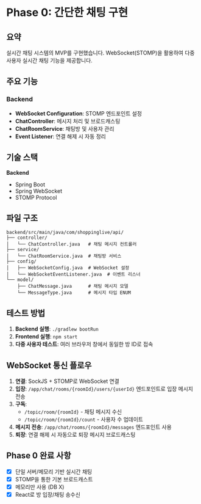 # Phase 0: 간단한 채팅 구현

## 요약

실시간 채팅 시스템의 MVP를 구현했습니다. WebSocket(STOMP)을 활용하여 다중 사용자 실시간 채팅 기능을 제공합니다.

## 주요 기능

### Backend
- **WebSocket Configuration**: STOMP 엔드포인트 설정
- **ChatController**: 메시지 처리 및 브로드캐스팅
- **ChatRoomService**: 채팅방 및 사용자 관리
- **Event Listener**: 연결 해제 시 자동 정리

## 기술 스택

**Backend**
- Spring Boot
- Spring WebSocket
- STOMP Protocol

## 파일 구조

```
backend/src/main/java/com/shoppinglive/api/
├── controller/
│   └── ChatController.java   # 채팅 메시지 컨트롤러
├── service/
│   └── ChatRoomService.java  # 채팅방 서비스
├── config/
│   ├── WebSocketConfig.java  # WebSocket 설정
│   └── WebSocketEventListener.java  # 이벤트 리스너
└── model/
    ├── ChatMessage.java      # 채팅 메시지 모델
    └── MessageType.java      # 메시지 타입 ENUM
```

## 테스트 방법

1. **Backend 실행**: `./gradlew bootRun`
2. **Frontend 실행**: `npm start`
3. **다중 사용자 테스트**: 여러 브라우저 창에서 동일한 방 ID로 접속

## WebSocket 통신 플로우

1. **연결**: SockJS + STOMP로 WebSocket 연결
2. **입장**: `/app/chat/rooms/{roomId}/users/{userId}` 엔드포인트로 입장 메시지 전송
3. **구독**: 
   - `/topic/room/{roomId}` - 채팅 메시지 수신
   - `/topic/room/{roomId}/count` - 사용자 수 업데이트
4. **메시지 전송**: `/app/chat/rooms/{roomId}/messages` 엔드포인트 사용
5. **퇴장**: 연결 해제 시 자동으로 퇴장 메시지 브로드캐스팅

## Phase 0 완료 사항

- [X] 단일 서버/메모리 기반 실시간 채팅
- [X] STOMP을 통한 기본 브로드캐스트
- [X] 메모리만 사용 (DB X)
- [X] React로 방 입장/채팅 송수신